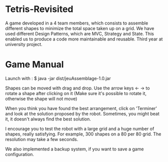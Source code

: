 # Tetris-Revisited
A game developed in a 4 team members, which consists to assemble different shapes to minimize the total space taken up on a grid. We have used different Design Patterns, which are MVC, Strategy and State. This enabled us to produce a code more maintainable and reusable. Third year at university project.

# Game Manual

Launch with :
$ java -jar dist/jeuAssemblage-1.0.jar 

Shapes can be moved with drag and drop.
Use the arrow keys <- -> to rotate a shape after clicking on it (Make sure it's possible to rotate it, otherwise the shape will not move)

When you think you have found the best arrangement, click on 'Terminer' and look at the solution proposed by the robot.
Sometimes, you might beat it, it doesn't always find the best solution.

I encourage you to test the robot with a large grid and a huge number of shapes, really satisfying. 
For example, 300 shapes on a 80 per 80 grid. The resolution may take a few seconds.

We also implemented a backup system, if you want to save a game configuration.
